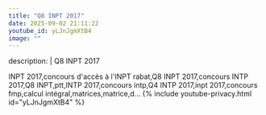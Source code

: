 ```yaml
---
title: "Q8 INPT 2017"
date: 2025-09-02 21:11:22 
youtube_id: yLJnJgmXtB4
image: ""
---
```

description: |
  Q8 INPT 2017
  
  INPT 2017,concours d'accès à l'INPT rabat,Q8 INPT 2017,concours INTP 2017,Q8 INPT,ptt,INTP 2017,concours intp,Q4 INTP 2017,inpt 2017,concours fmp,calcul intégral,matrices,matrice,d...
{% include youtube-privacy.html id="yLJnJgmXtB4" %}
